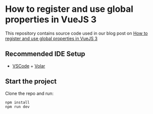 # How to register and use global properties in VueJS 3

This repository contains source code used in our blog post on [How to register and use global properties in VueJS 3](https://ipocs.co/article/how-to-register-and-use-global-properties-in-vuejs-3)


## Recommended IDE Setup

- [VSCode](https://code.visualstudio.com/) + [Volar](https://marketplace.visualstudio.com/items?itemName=johnsoncodehk.volar)

## Start the project

Clone the repo and run:

    npm install
    npm run dev
